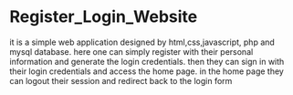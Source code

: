 # Register_Login_Website
it is a simple web application designed by html,css,javascript, php and mysql database.
here one can simply register with their personal information and generate the login credentials.
then they can sign in with their login credentials and access the home page.
in the home page they can logout their session and redirect back to the login form
